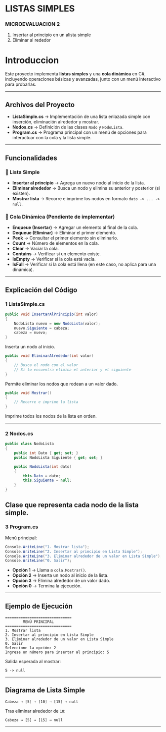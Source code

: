 # LISTAS SIMPLES
### MICROEVALUACION 2
1. Insertar al principio en un alista simple
2. Eliminar al rededor 
 # Introduccion

Este proyecto implementa **listas simples** y una **cola dinámica** en C#, incluyendo operaciones básicas y avanzadas, junto con un menú interactivo para probarlas.

---

## Archivos del Proyecto

* **ListaSimple.cs** → Implementación de una lista enlazada simple con inserción, eliminación alrededor y mostrar.
* **Nodos.cs** → Definición de las clases `Nodo` y `NodoLista`.
* **Program.cs** → Programa principal con un menú de opciones para interactuar con la cola y la lista simple.

---

##  Funcionalidades

### 🔹 Lista Simple

* **Insertar al principio** → Agrega un nuevo nodo al inicio de la lista.
* **Eliminar alrededor** → Busca un nodo y elimina su anterior y posterior (si existen).
* **Mostrar lista** → Recorre e imprime los nodos en formato `dato -> ... -> null`.

### 🔹 Cola Dinámica (Pendiente de implementar)

* **Enqueue (Insertar)** → Agregar un elemento al final de la cola.
* **Dequeue (Eliminar)** → Eliminar el primer elemento.
* **Peek** → Consultar el primer elemento sin eliminarlo.
* **Count** → Número de elementos en la cola.
* **Clear** → Vaciar la cola.
* **Contains** → Verificar si un elemento existe.
* **IsEmpty** → Verificar si la cola está vacía.
* **IsFull** → Verificar si la cola está llena (en este caso, no aplica para una dinámica).

---

##  Explicación del Código

### 1️ ListaSimple.cs

```csharp
public void InsertarAlPrincipio(int valor)
{
    NodoLista nuevo = new NodoLista(valor);
    nuevo.Siguiente = cabeza;
    cabeza = nuevo;
}
```

 Inserta un nodo al inicio.

```csharp
public void EliminarAlrededor(int valor)
{
    // Busca el nodo con el valor
    // Si lo encuentra elimina el anterior y el siguiente
}
```

 Permite eliminar los nodos que rodean a un valor dado.

```csharp
public void Mostrar()
{
    // Recorre e imprime la lista
}
```

 Imprime todos los nodos de la lista en orden.

---

### 2️ Nodos.cs

```csharp
public class NodoLista
{
    public int Dato { get; set; }
    public NodoLista Siguiente { get; set; }

    public NodoLista(int dato)
    {
        this.Dato = dato;
        this.Siguiente = null;
    }
}
```

 Clase que representa cada nodo de la lista simple.
---

### 3️ Program.cs

Menú principal:

```csharp
Console.WriteLine("1. Mostrar lista");
Console.WriteLine("2. Insertar al principio en Lista Simple");
Console.WriteLine("3. Eliminar alrededor de un valor en Lista Simple");
Console.WriteLine("0. Salir");
```

* **Opción 1** → Llama a `cola.Mostrar()`.
* **Opción 2** → Inserta un nodo al inicio de la lista.
* **Opción 3** → Elimina alrededor de un valor dado.
* **Opción 0** → Termina la ejecución.

---

##  Ejemplo de Ejecución

```
==============================
        MENÚ PRINCIPAL
==============================
1. Mostrar lista
2. Insertar al principio en Lista Simple
3. Eliminar alrededor de un valor en Lista Simple
0. Salir
Seleccione la opción: 2
Ingrese un número para insertar al principio: 5
```

Salida esperada al mostrar:

```
5 -> null
```

---

##  Diagrama de Lista Simple

```
Cabeza → [5] → [10] → [15] → null
```

Tras eliminar alrededor de `10`:

```
Cabeza → [5] → [15] → null
```

---


